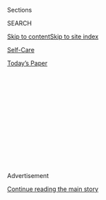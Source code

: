 <div id="app">

<div>

<div>

<div>

<div class="NYTAppHideMasthead css-1q2w90k e1suatyy0">

<div class="section css-ui9rw0 e1suatyy2">

<div class="css-eph4ug er09x8g0">

<div class="css-6n7j50">

</div>

<span class="css-1dv1kvn">Sections</span>

<div class="css-10488qs">

<span class="css-1dv1kvn">SEARCH</span>

</div>

[Skip to content](#site-content)[Skip to site
index](#site-index)

</div>

<div id="masthead-section-label" class="css-1wr3we4 eaxe0e00">

[Self-Care](https://www.nytimes.com/section/style/self-care/)

</div>

<div class="css-10698na e1huz5gh0">

</div>

</div>

<div id="masthead-bar-one" class="section hasLinks css-15hmgas e1csuq9d3">

<div class="css-uqyvli e1csuq9d0">

</div>

<div class="css-1uqjmks e1csuq9d1">

</div>

<div class="css-9e9ivx">

[](https://myaccount.nytimes.com/auth/login?response_type=cookie&client_id=vi)

</div>

<div class="css-1bvtpon e1csuq9d2">

[Today’s
Paper](https://www.nytimes.com/section/todayspaper)

</div>

</div>

</div>

</div>

<div data-aria-hidden="false">

<div id="site-content" data-role="main">

<div>

<div class="css-1aor85t" style="opacity:0.000000001;z-index:-1;visibility:hidden">

<div class="css-1hqnpie">

<div class="css-epjblv">

<span class="css-17xtcya">[Self-Care](/section/style/self-care/)</span><span class="css-x15j1o">|</span><span class="css-fwqvlz">Is
Coffee Good for
You?</span>

</div>

<div class="css-k008qs">

<div class="css-1iwv8en">

<span class="css-18z7m18"></span>

<div>

</div>

</div>

<span class="css-1n6z4y">https://nyti.ms/31PQftM</span>

<div class="css-1705lsu">

<div class="css-4xjgmj">

<div class="css-4skfbu" data-role="toolbar" data-aria-label="Social Media Share buttons, Save button, and Comments Panel with current comment count" data-testid="share-tools">

  - 
  - 
  - 
  - 
    
    <div class="css-6n7j50">
    
    </div>

  - 

</div>

</div>

</div>

</div>

</div>

</div>

<div id="NYT_TOP_BANNER_REGION" class="css-13pd83m">

</div>

<div id="top-wrapper" class="css-1sy8kpn">

<div id="top-slug" class="css-l9onyx">

Advertisement

</div>

[Continue reading the main
story](#after-top)

<div class="ad top-wrapper" style="text-align:center;height:100%;display:block;min-height:250px">

<div id="top" class="place-ad" data-position="top" data-size-key="top">

</div>

</div>

<div id="after-top">

</div>

</div>

<div>

<div id="sponsor-wrapper" class="css-1hyfx7x">

<div id="sponsor-slug" class="css-19vbshk">

Supported by

</div>

[Continue reading the main
story](#after-sponsor)

<div id="sponsor" class="ad sponsor-wrapper" style="text-align:center;height:100%;display:block">

</div>

<div id="after-sponsor">

</div>

</div>

<div class="css-186x18t">

Scam or not

</div>

<div class="css-1vkm6nb ehdk2mb0">

# Is Coffee Good for You?

</div>

Yes\! But it depends on the kind of coffee and the
quantity.

<div class="css-79elbk" data-testid="photoviewer-wrapper">

<div class="css-z3e15g" data-testid="photoviewer-wrapper-hidden">

</div>

<div class="css-1a48zt4 ehw59r15" data-testid="photoviewer-children">

![<span class="css-cnj6d5 e1z0qqy90" itemprop="copyrightHolder"><span class="css-1ly73wi e1tej78p0">Credit...</span><span><span>Photo
Illustration by The New York Times; Shutterstock
(coffee)</span></span></span>](https://static01.nyt.com/images/2020/02/14/fashion/14scams-coffee2/14scams-coffee2-articleLarge.jpg?quality=75&auto=webp&disable=upscale)

</div>

</div>

<div class="css-18e8msd">

<div class="css-vp77d3 epjyd6m0">

<div class="css-1baulvz">

By <span class="css-1baulvz last-byline" itemprop="name">Dawn
MacKeen</span>

</div>

</div>

  - 
    
    <div class="css-ld3wwf e16638kd2">
    
    Published Feb. 13, 2020Updated Feb. 22,
    2020
    
    </div>

  - 
    
    <div class="css-4xjgmj">
    
    <div class="css-pvvomx" data-role="toolbar" data-aria-label="Social Media Share buttons, Save button, and Comments Panel with current comment count" data-testid="share-tools">
    
      - 
      - 
      - 
      - 
        
        <div class="css-6n7j50">
        
        </div>
    
      - 
    
    </div>
    
    </div>

</div>

</div>

<div class="section meteredContent css-1r7ky0e" name="articleBody" itemprop="articleBody">

<div class="css-1fanzo5 StoryBodyCompanionColumn">

<div class="css-53u6y8">

We’ve come a long way from the cans of Folgers that filled our
grandparents’ cupboards, with our oat milk lattes, cold brews and
Frappuccinos. Some of us are still very utilitarian about the drink
while others perform elaborate rituals. The fourth most popular beverage
in the country, coffee is steeped into our culture. Just the right
amount can improve our mood; too much may make us feel anxious and
jittery.

-----

## Is coffee good for me?

Yes.

In moderation, coffee seems to be good for most people — that’s 3 to 5
cups daily, or up to 400 milligrams of caffeine.

“The evidence is pretty consistent that coffee is associated with a
lower risk of mortality,” said Erikka Loftfield, a research fellow at
the National Cancer Institute who has studied the beverage.

</div>

</div>

<div class="css-1fanzo5 StoryBodyCompanionColumn">

<div class="css-53u6y8">

For years, coffee was believed to be a possible carcinogen, but the 2015
[Dietary
Guidelines](https://health.gov/dietaryguidelines/2015-scientific-report/PDFs/Scientific-Report-of-the-2015-Dietary-Guidelines-Advisory-Committee.pdf)
**** helped to change perception. **** For the first time, moderate
coffee drinking was included as part of a healthy diet. When researchers
controlled for lifestyle factors, like how **** many heavy coffee
drinkers also smoked, the data tipped in coffee’s favor.

A large 2017 review on coffee consumption and human health **** in the
[British Medical
Journal](https://www.bmj.com/content/359/bmj.j5024.long) also found ****
that most of the time, coffee was associated with a benefit, rather than
a harm. In examining more than 200 reviews of previous studies, the
authors observed that moderate coffee drinkers had less cardiovascular
disease, and premature death from all causes, including heart attacks
and stroke, than those skipping the beverage.

In addition, experts say some of **** the strongest protective effects
may be with Type 2 diabetes, Parkinson’s disease, and liver conditions
such as cirrhosis, liver cancer and chronic liver disease. For example,
having about five cups of coffee a day, instead of none, is correlated
with a 30 percent decreased risk of Type 2 diabetes, according to a
meta-analysis of 30 studies.

The potential benefit from coffee might be from the polyphenols, which
are plant compounds that have antioxidant properties, according to Dr.
Giuseppe Grosso, an assistant professor in human nutrition at University
of Catania in Italy and the lead author of an **** [umbrella
review](https://www.annualreviews.org/doi/10.1146/annurev-nutr-071816-064941)
**** in the Annual Review of Nutrition.

However, coffee isn’t for everyone. There are concerns about
overconsumption. This is especially true for expecting mothers because
the safety of caffeine during pregnancy is unclear. While the research
into coffee’s impact on health is ongoing, most of the work in this
field is observational.

</div>

</div>

<div class="css-1fanzo5 StoryBodyCompanionColumn">

<div class="css-53u6y8">

“We don’t know for sure if coffee is the cause of the health benefits,”
said Jonathan Fallowfield, a professor at the University of Edinburgh,
and co-author of the British Medical Journal review. **“**These findings
could be due to other factors or behaviors present in coffee drinkers.”

-----

## Does the way coffee is prepared matter?

Yes. Do you prefer a dark or light roast? Coarse grinding or fine?
Arabica or robusta?

“All of these different aspects affect the taste, but also affect the
compounds within the coffees,” said Neal Freedman, a senior investigator
with the National Cancer Institute. “But it’s not clear at all how these
different levels of compounds may be related to health.”

Roasting, for example, reduces the amount of chlorogenic acids, but
other antioxidant compounds are formed. Espresso has the highest
concentration of many compounds because it has less water than drip
coffee.

A
[study](https://jamanetwork.com/journals/jamainternalmedicine/fullarticle/2686145)
in JAMA Internal Medicine examined the coffee habits of nearly 500,000
people in the U.K. and found that it didn’t matter if they drank one cup
or chain-drank eight — regular or decaf — or whether they were fast
metabolizers of coffee or slow. They were linked to a lower risk of
death from all causes, except with instant coffee, the evidence was
weaker.

The way you prepare your cup of joe may influence your cholesterol
levels, too. “The one coffee we know not suitable to be drinking is the
boiled coffee,” said Marilyn C. Cornelis, an assistant professor in
preventive medicine at the Northwestern University Feinberg School of
Medicine and co-author of the JAMA Internal Medicine study.

</div>

</div>

<div class="css-1fanzo5 StoryBodyCompanionColumn">

<div class="css-53u6y8">

Examples of this include the plunge-happy French press, Scandinavian
coffee, or Greek and Turkish coffee — the kind commonly consumed in the
Middle East. (When poured, the unfiltered grounds settle on the tiny
cup’s bottom like sludge. To peek into the future, elders in the
region have a tradition of reading the sediment of an overturned cup,
like a crystal ball.)

However, the oil in [boiled
coffee](https://www.sciencedirect.com/science/article/abs/pii/S0021915097000993)
has cafestol and kahweol, compounds called diterpenes. They are shown to
raise LDL, the bad cholesterol, and slightly lower HDL, what’s known as
the good kind.

“If you filter the coffee, then it’s no issue at all,” said Rob van Dam,
a professor at Saw Swee Hock School of Public Health at National
University of Singapore. “For people with cholesterol issues, it’s
better to switch to other types of coffee.” He’s been studying coffee
for two decades. (And, yes, he’s had a lot of coffee in that time.)

However, other researchers say not to throw out the boiled coffee just
yet. The clinical significance of such small increases in cholesterol
may be questionable, given that it’s not associated with an increase in
cardiovascular deaths.

Many consumers have also swapped loose grounds for coffee pods. While
there are environmental concerns with single use pods, researchers
believe them to hold the same benefits as, say, drip coffee. The latter
applies to cold brew, too, but more research is
needed.

</div>

</div>

<div class="css-1fanzo5 StoryBodyCompanionColumn">

<div class="css-53u6y8">

-----

</div>

</div>

<div id="is-this-a-scam" class="section interactive-content interactive-size-scoop css-m2zfm8" data-id="100000006519225">

## Is This A Scam?

<div class="css-17ih8de interactive-body" data-sourceid="100000006519225">

<div class="g-story g-freebird g-max-limit" data-preview-slug="2019-03-10-vi-freebird">

</div>

<div id="is-this-a-scam">

### Is ...

<div class="g-scams">

<span class="g-scam">
[](https://www.nytimes.com/2019/10/16/style/self-care/celery-juice-benefits.html)</span>

Celery Juice

<span class="g-comma"></span>

,

<span class="g-scam">
[](https://www.nytimes.com/2019/10/16/style/self-care/kombucha-benefits.html)</span>

Kombucha

<span class="g-comma"></span>

,

<span class="g-scam">
[](https://www.nytimes.com/2019/10/16/style/self-care/activated-charcoal-benefits.html)</span>

Activated Charcoal

<span class="g-comma"></span>

,

<span class="g-scam">
[](https://www.nytimes.com/2019/10/16/style/self-care/cbd-oil-benefits.html)</span>

CBD

<span class="g-comma"></span>

,

<span class="g-scam">
[](https://www.nytimes.com/2019/10/16/style/self-care/turmeric-benefits.html)</span>

Turmeric

<span class="g-comma"></span>

,

<span class="g-scam">
[](https://www.nytimes.com/2019/11/01/style/self-care/fish-oil-benefits.html)</span>

Fish Oil

<span class="g-comma"></span>

,

<span class="g-scam">
[](https://www.nytimes.com/2019/11/15/style/chlorophyll-benefits.html)</span>

Chlorophyll

<span class="g-comma"></span>

,

<span class="g-scam">
[](https://www.nytimes.com/2019/11/23/style/self-care/intermittent-fasting-benefits.html)</span>

Intermittent Fasting

<span class="g-comma"></span>

,

<span class="g-scam">
[](https://www.nytimes.com/2020/01/02/style/self-care/keto-diet-explained-benefits.html)</span>

The Keto Diet

<span class="g-comma"></span>

,

<span class="g-scam">
[](https://www.nytimes.com/2019/11/27/style/self-care/probiotics-benefits.html)</span>

Probiotics

<span class="g-comma"></span>

,

<span class="g-scam">
[](https://www.nytimes.com/2019/11/09/style/self-care/collagen-benefits.html)</span>

Collagen

<span class="g-comma"></span>

,

<span class="g-scam">
[](https://www.nytimes.com/2020/02/13/style/self-care/coffee-benefits.html)</span>

Coffee

<span class="g-comma"></span>

,

</div>

### A Scam?

<div id="g-tagline-wrap">

Facts about wellness.

Will these trends change your life — or

take your money?

</div>

</div>

</div>

</div>

<div class="css-1fanzo5 StoryBodyCompanionColumn">

<div class="css-53u6y8">

-----

## Do all kinds of coffee have the same amount of caffeine?

No. Espresso has the highest concentration of caffeine, packing about 70
milligrams into a one-ounce shot, but is consumed in smaller quantities.
By comparison, a typical 12-ounce serving of drip coffee has 200
milligrams of caffeine, more than instant’s 140. And, yes, brewed decaf
has caffeine, too — 8 milligrams — which can add up.

When buying coffee, you never really know what you’re going to get. At
one Florida coffee house, over a six-day period, the same 16-ounce
[breakfast blend](https://academic.oup.com/jat/article/27/7/520/784168)
fluctuated from 259 milligrams all the way up to 564 — which goes beyond
federal recommendations.

But for some of us, knowing how much caffeine is in our coffee can be
especially important. You’ve probably noticed it before. How a friend
can pound quadruple espresso shots at 10 p.m. and sleep afterward, while
you can’t have any past noon, or you’ll be watching “Seinfeld” reruns
until dawn. Some of us have a polymorphism, a genetic variant that slows
our metabolism for caffeine. It’s these individuals that Dr. Grosso
recommends limit their refills. “They take a coffee, and then they have
the second and the third, and they still have the caffeine of the
first,” he said.

You can even [find out whether you are a fast or slow
metabolizer](https://well.blogs.nytimes.com/2016/07/12/for-coffee-drinkers-the-buzz-may-be-in-your-genes/)
through a variety of direct-to-consumer testing services, including
23andMe.

</div>

</div>

<div class="css-1fanzo5 StoryBodyCompanionColumn">

<div class="css-53u6y8">

-----

## Is coffee addictive?

Evidence suggests there can be a reliance on the drink, and tolerance
builds over time. Withdrawal symptoms include a headache, fatigue,
irritability, difficulty concentrating, and depressed mood.

Indeed, caffeine is a psychoactive drug, and coffee is its biggest
dietary source. About a half-hour after sipping a cup of joe, the
caffeine kicks in, and is quickly absorbed. Blood vessels constrict.
Blood pressure increases. A moderate amount of caffeine can wake you up,
boost your mood, energy, alertness, concentration and even athletic
performance. On average, it takes four to six hours to metabolize half
the caffeine.

For those knocking back more than 400 milligrams of caffeine a day,
there’s not enough evidence to assess the safety, according to the
Dietary Guidelines. [Higher
doses](https://www.liebertpub.com/doi/10.1089/caff.2019.0020) can lead
to caffeine intoxication, with its shakiness, nervousness, and irregular
heartbeat. Caffeine is also
[linked](https://www.sciencedirect.com/science/article/abs/pii/S1087079216000150?via%3Dihub)
with delaying the time it takes for you fall asleep, how long you stay
there, and the reported quality of that shut eye.

“I think that caffeine is so common and so ingrained in our culture, and
daily habits, that we often don’t think about it as a potential source
of problems,” said Mary M. Sweeney, an assistant professor of psychiatry
and behavioral sciences at the Johns Hopkins University School of
Medicine.

Cutting down coffee may help with gastroesophageal reflux, too. A [new
study](https://cghjournal.org/retrieve/pii/S1542356519313801) found that
women drinking caffeinated beverages — coffee, tea, or soda — were
associated with a small but increased risk of symptoms, like heartburn.
The study’s authors predicted fewer symptoms when substituting two
servings of the drinks with water.

</div>

</div>

<div class="css-1fanzo5 StoryBodyCompanionColumn">

<div class="css-53u6y8">

Current available research hasn’t determined what amount of caffeine can
be safely consumed during pregnancy, according to the American College
of Obstetricians and Gynecologists. Caffeine does cross the placenta so
some doctors may recommend pregnant women stay below 200 milligrams of
coffee daily.

Extremely high doses of caffeine can be
[fatal.](https://www.ncbi.nlm.nih.gov/pmc/articles/PMC6011436/) But
researchers say that’s more likely to occur accidentally with caffeine
powder or pills. “You don’t see a lot of people going into the emergency
room because they accidentally drank too much coffee,” said Dr. van Dam.

-----

## What is a coffee bean?

Inside the red fruit of *coffea* lie two coffee beans. Green in color,
the duo spoon together, the rich brown hue to appear only after
roasting. In fact, they aren’t beans at all. “It’s like a cherry, you
pick off the tree,” said Patrick Brown, a professor of plant sciences at
University of California, Davis. Unlike the cherry, though, the seed is
the prize, and the flesh is discarded.

In addition to caffeine, coffee is a dark brew of a thousand chemical
compounds that could have potential therapeutic effects on the body. One
key component, chlorogenic acid, is a polyphenol found in many fruits
and vegetables. Coffee is also a good dietary source of vitamin B3,
magnesium and potassium.

“People often see coffee just as a vehicle for caffeine, but, of course,
it’s a very complex plant beverage,” said Dr. van Dam.

</div>

</div>

<div class="css-1fanzo5 StoryBodyCompanionColumn">

<div class="css-53u6y8">

With *coffea’s* estimated 124 species, most of flavors remain untapped;
and perhaps will be forever, with an estimated 60 percent under threat
of extinction, largely from climate change, disease, pests and
deforestation. What fills our mugs at cafes, the office, and on road
trips are from two species: arabica and canephora, known as robusta.
Arabica fills specialty cafes, and costs more than robusta, which fuels
instant coffees and some espressos.

For all of the pomp swirling around arabica, the fact remains it is an
extremely homogeneous little seed. Almost all of the world’s arabica
coffee progeny traces itself back a few plants from Ethiopia, coffee’s
birthplace, or Yemen.

-----

## Does adding milk or sugar cancel out benefits?

Doctors don’t know. One 2015
[study](https://www.ncbi.nlm.nih.gov/pmc/articles/PMC5875735/) found
that those adding sugar, cream or milk had the same associated benefit
as those who preferred it black. But the coffee industry has exploded
since the ’90s when the older adults in the study filled out their
dietary history. “It was only about a tablespoon of cream or milk, and a
teaspoon of sugar,” said the study’s lead author, Dr. Loftfield, with
the National Cancer Institute. “This is very different, potentially,
than some of these coffee beverages you see on the market today.”

Sweet coffee and tea are the fourth largest source of sugar in the diets
of adults, according to the October survey from the U.S.D.A. That
includes dessert-like beverages, like Dunkin’ Donuts’ 860-calorie creamy
frozen coconut caramel coffee drink, with 17 grams of saturated fat, and
129 grams of total sugars. Experts say some of these drinks bear little
relation to the 2-calorie cup of black
[coffee](https://fdc.nal.usda.gov/fdc-app.html#_blank) of the past,
worrying health officials.

“When you talk about a drink that has that load of unhealthy fats and
that much sugar, can’t possibly be a healthy beverage on balance,” Dr.
Jim Krieger, a clinical professor of medicine and health services at the
University of Washington. “That amount of sugar alone is astronomical
compared to the current recommendations of U.S. Dietary Guidelines of 50
grams of sugar a day.”

</div>

</div>

<div class="css-1fanzo5 StoryBodyCompanionColumn">

<div class="css-53u6y8">

The concern is heightened, experts say, especially because an estimated
43 percent of teens are now drinking coffee — nearly doubling since 2003
— according to the research firm Kantar, driven partly by sweet drinks.

“People should worry a lot about what they put in the coffee and what
the food and beverage industry puts in it,” said Laura Schmidt, a
professor at the University of California San Francisco School of
Medicine. “And sweetened coffee is one of the things that the beverage
industry is pushing on the public now that consumers have turned away
from soda for health reasons.”

-----

## Should I start pounding down more coffee?

Depends on your goals in life.

If you are enjoying the drink in moderation, doctors say continue
onward, and savor those sips. And for those patients with a sensitivity
to the beverage, Dr. Sophie Balzora, a gastroenterologist, weighs the
benefits and risks very carefully. The clinical associate professor of
medicine at N.Y.U. School of Medicine understands its cultural
significance, and knows to tread lightly. As she put it: “Robbing people
of their coffee seems
cruel.”

</div>

</div>

<div id="XX-scam-horizontal-rule" class="section interactive-content interactive-size-scoop css-1fwl6kh" data-id="100000006520452">

<div class="css-17ih8de interactive-body" data-sourceid="100000006520452">

</div>

</div>

<div>

</div>

</div>

<div>

</div>

<div>

</div>

<div>

</div>

<div>

<div id="bottom-wrapper" class="css-1ede5it">

<div id="bottom-slug" class="css-l9onyx">

Advertisement

</div>

[Continue reading the main
story](#after-bottom)

<div id="bottom" class="ad bottom-wrapper" style="text-align:center;height:100%;display:block;min-height:90px">

</div>

<div id="after-bottom">

</div>

</div>

</div>

</div>

</div>

## Site Index

<div>

</div>

## Site Information Navigation

  - [© <span>2020</span> <span>The New York Times
    Company</span>](https://help.nytimes.com/hc/en-us/articles/115014792127-Copyright-notice)

<!-- end list -->

  - [NYTCo](https://www.nytco.com/)
  - [Contact
    Us](https://help.nytimes.com/hc/en-us/articles/115015385887-Contact-Us)
  - [Work with us](https://www.nytco.com/careers/)
  - [Advertise](https://nytmediakit.com/)
  - [T Brand Studio](http://www.tbrandstudio.com/)
  - [Your Ad
    Choices](https://www.nytimes.com/privacy/cookie-policy#how-do-i-manage-trackers)
  - [Privacy](https://www.nytimes.com/privacy)
  - [Terms of
    Service](https://help.nytimes.com/hc/en-us/articles/115014893428-Terms-of-service)
  - [Terms of
    Sale](https://help.nytimes.com/hc/en-us/articles/115014893968-Terms-of-sale)
  - [Site
    Map](https://spiderbites.nytimes.com)
  - [Help](https://help.nytimes.com/hc/en-us)
  - [Subscriptions](https://www.nytimes.com/subscription?campaignId=37WXW)

</div>

</div>

</div>

</div>
